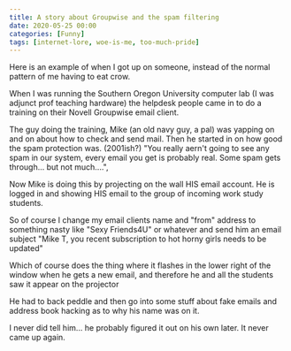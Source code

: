 ```yaml
---
title: A story about Groupwise and the spam filtering
date: 2020-05-25 00:00
categories: [Funny]
tags: [internet-lore, woe-is-me, too-much-pride]
---
```

Here is an example of when I got up on someone, instead of the normal pattern of me having to eat crow.

<!--more-->
When I was running the Southern Oregon University computer lab (I was adjunct prof teaching hardware) the helpdesk people came in to do a training on their Novell Groupwise email client.

The guy doing the training, Mike (an old navy guy, a pal) was yapping on and on about how to check and send mail. Then he started in on how good the spam protection was. (2001ish?) "You really aern't going to see any spam in our system, every email you get is probably real. Some spam gets through... but not much....", 

Now Mike is doing this by projecting on the wall HIS email account. He is logged in and showing HIS email to the group of incoming work study students.

So of course I change my email clients name and "from" address to something nasty like "Sexy Friends4U" or whatever and send him an email subject "Mike T, you recent subscription to hot horny girls needs to be updated"

Which of course does the thing where it flashes in the lower right of the window when he gets a new email, and therefore he and all the students saw it appear on the projector

He had to back peddle and then go into some stuff about fake emails and address book hacking as to why his name was on it.

I never did tell him... he probably figured it out on his own later. It never came up again.